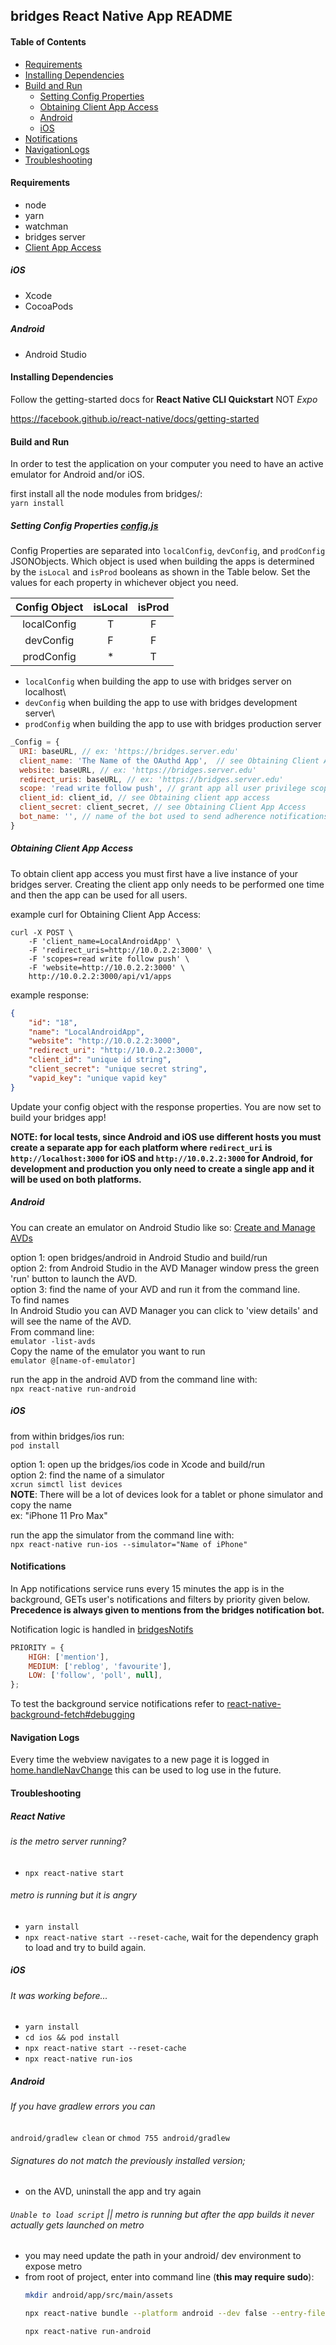## bridges React Native App README

#### Table of Contents

* [Requirements](#Requirements)
* [Installing Dependencies](#Installing-Dependencies)
* [Build and Run ](#Build-and-Run)
   * [Setting Config Properties](#Setting-Config-Properties)
   * [Obtaining Client App Access](#Obtaining-Client-App-Access)
   * [Android](#Android)
   * [iOS](#iOS)
* [Notifications](#Notifications)
* [NavigationLogs](#NavigationLogs)   
* [Troubleshooting](#Troubleshooting)

#### Requirements

* node
* yarn
* watchman
* bridges server
* [Client App Access]((#Obtaining-Client-App-Access)) 

##### iOS
* Xcode
* CocoaPods

##### Android
* Android Studio

#### Installing Dependencies
Follow the getting-started docs for **React Native CLI Quickstart** NOT _Expo_

https://facebook.github.io/react-native/docs/getting-started

#### Build and Run 
In order to test the application on your computer you need to have an active emulator for Android and/or iOS.

first install all the node modules from bridges/:\
`yarn install`

##### Setting Config Properties [config.js](config.js) 
Config Properties are separated into `localConfig`, `devConfig`, and `prodConfig` JSONObjects. Which object is used when building the apps is determined by the `isLocal` and `isProd` booleans as shown in the Table below. Set the values for each property in whichever object you need. 

| Config Object | isLocal | isProd | 
|:---:|:---:|:---:|
| localConfig | T | F |
| devConfig | F | F |
| prodConfig | * | T | 

* `localConfig`  when building the app to use with bridges server on localhost\
* `devConfig`  when building the app to use with bridges development server\
* `prodConfig`  when building the app to use with bridges production server

```javascript
_Config = {
  URI: baseURL, // ex: 'https://bridges.server.edu'
  client_name: 'The Name of the OAuthd App',  // see Obtaining Client App Access
  website: baseURL, // ex: 'https://bridges.server.edu'
  redirect_uris: baseURL, // ex: 'https://bridges.server.edu'
  scope: 'read write follow push', // grant app all user privilege scopes
  client_id: client_id, // see Obtaining client app access
  client_secret: client_secret, // see Obtaining Client App Access
  bot_name: '', // name of the bot used to send adherence notifications
}
```

##### Obtaining Client App Access

To obtain client app access you must first have a live instance of your bridges server. Creating the client app only needs to be performed one time and then the app can be used for all users.

example curl for Obtaining Client App Access:
```
curl -X POST \
	-F 'client_name=LocalAndroidApp' \
	-F 'redirect_uris=http://10.0.2.2:3000' \
	-F 'scopes=read write follow push' \
	-F 'website=http://10.0.2.2:3000' \
	http://10.0.2.2:3000/api/v1/apps
```

example response:
```json
{
    "id": "18",
    "name": "LocalAndroidApp",
    "website": "http://10.0.2.2:3000",
    "redirect_uri": "http://10.0.2.2:3000",
    "client_id": "unique id string",
    "client_secret": "unique secret string",
    "vapid_key": "unique vapid key"
}
```

Update your config object with the response properties. You are now set to build your bridges app!

**NOTE: for local tests, since Android and iOS use different hosts you must create a separate app for each platform where `redirect_uri` is `http://localhost:3000` for iOS and `http://10.0.2.2:3000` for Android, for development and production you only need to create a single app and it will be used on both platforms.**



##### Android 
You can create an emulator on Android Studio like so: [Create and Manage AVDs](https://developer.android.com/studio/run/managing-avds)

option 1: open bridges/android in Android Studio and build/run\
option 2: from Android Studio in the AVD Manager window press the green 'run' button to launch the AVD.\
option 3: find the name of your AVD and run it from the command line.\
To find names\
In Android Studio you can AVD Manager you can click to 'view details' and will see the name of the AVD.\
From command line:\
`emulator -list-avds`\
Copy the name of the emulator you want to run\
`emulator @[name-of-emulator]`

run the app in the android AVD from the command line with:\
`npx react-native run-android`

##### iOS 
from within bridges/ios run:\
`pod install`

option 1: open up the bridges/ios code in Xcode and build/run\
option 2: find the name of a simulator\
`xcrun simctl list devices`\
**NOTE**: There will be a lot of devices look for a tablet or phone simulator and copy the name\
ex: "iPhone 11 Pro Max"

run the app the simulator from the command line with:\
`npx react-native run-ios --simulator="Name of iPhone"`

#### Notifications
In App notifications service runs every 15 minutes the app is in the background, GETs user's notifications and filters by priority given below. **Precedence is always given to mentions from the bridges notification bot.**

Notification logic is handled in [bridgesNotifs](src/services/bridgesNotifs.js)
```javascript
PRIORITY = {
    HIGH: ['mention'],
    MEDIUM: ['reblog', 'favourite'],
    LOW: ['follow', 'poll', null],
};
```

To test the background service notifications refer to [react-native-background-fetch#debugging](https://github.com/transistorsoft/react-native-background-fetch#debugging)

#### Navigation Logs
Every time the webview navigates to a new page it is logged in [home.handleNavChange](src/views/home.js) this can be used to log use in the future. 

#### Troubleshooting

##### React Native

###### is the metro server running?
- `npx react-native start`

###### metro is running but it is angry
- `yarn install`
- `npx react-native start --reset-cache`, wait for the dependency graph to load and try to build again.
 
##### iOS

###### It was working before...
- `yarn install`
- `cd ios && pod install`
- `npx react-native start --reset-cache`
- `npx react-native run-ios`

##### Android 
###### If you have gradlew errors you can
`android/gradlew clean` or `chmod 755 android/gradlew`

###### Signatures do not match the previously installed version;
- on the AVD, uninstall the app and try again

###### `Unable to load script` || metro is running but after the app builds it never actually gets launched on metro
- you may need update the path in your android/ dev environment to expose metro
- from root of project, enter into command line (**this may require sudo**):
    ```bash
    mkdir android/app/src/main/assets
    ```
    ```bash
    npx react-native bundle --platform android --dev false --entry-file index.js --bundle-output android/app/src/main/assets/index.android.bundle --assets-dest android/app/src/main/res
    ```
    ```bash
    npx react-native run-android
    ```
